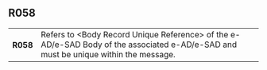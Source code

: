 ## R058
<table>
 <tr>
  <th>
   R058
  </th>
  <td>
   Refers to &lt;Body Record Unique Reference&gt; of the e-AD/e-SAD Body of the associated e-AD/e-SAD and must be unique within the message.
  </td>
 </tr>
</table>
